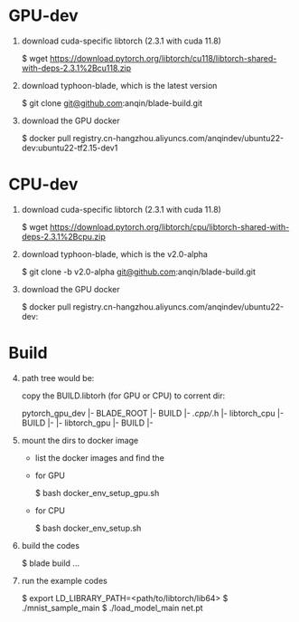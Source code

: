 GPU-dev
=======

1. download cuda-specific libtorch (2.3.1 with cuda 11.8)
  
   $ wget https://download.pytorch.org/libtorch/cu118/libtorch-shared-with-deps-2.3.1%2Bcu118.zip

2. download typhoon-blade, which is the latest version

   $ git clone git@github.com:anqin/blade-build.git 

3. download the GPU docker

   $ docker pull registry.cn-hangzhou.aliyuncs.com/anqindev/ubuntu22-dev:ubuntu22-tf2.15-dev1 

CPU-dev
=======

1. download cuda-specific libtorch (2.3.1 with cuda 11.8)
  
   $ wget https://download.pytorch.org/libtorch/cpu/libtorch-shared-with-deps-2.3.1%2Bcpu.zip

2. download typhoon-blade, which is the v2.0-alpha

   $ git clone -b v2.0-alpha git@github.com:anqin/blade-build.git 

3. download the GPU docker

   $ docker pull registry.cn-hangzhou.aliyuncs.com/anqindev/ubuntu22-dev:

Build
======

4. path tree would be:

   copy the BUILD.libtorh (for GPU or CPU) to corrent dir:

   pytorch_gpu_dev
      |- BLADE_ROOT
      |- BUILD
      |- *.cpp/*.h
      |- libtorch_cpu
            |- BUILD
            |- <unzip the libtorch cpu lib>
      |- libtorch_gpu
            |- BUILD
            |- <unzip the libtorch GPU lib>

5. mount the dirs to docker image

   * list the docker images and find the <image ID>

   * for GPU

     $ bash docker_env_setup_gpu.sh <image id>

   * for CPU

     $ bash docker_env_setup.sh <image id>

6. build the codes

   $ blade build ...

7. run the example codes

   $ export LD_LIBRARY_PATH=<path/to/libtorch/lib64>
   $ ./mnist_sample_main
   $ ./load_model_main net.pt
